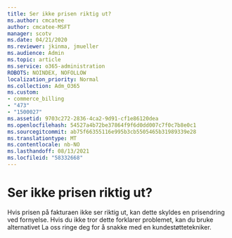```yaml
---
title: Ser ikke prisen riktig ut?
ms.author: cmcatee
author: cmcatee-MSFT
manager: scotv
ms.date: 04/21/2020
ms.reviewer: jkinma, jmueller
ms.audience: Admin
ms.topic: article
ms.service: o365-administration
ROBOTS: NOINDEX, NOFOLLOW
localization_priority: Normal
ms.collection: Adm_O365
ms.custom:
- commerce_billing
- "473"
- "1500027"
ms.assetid: 9703c272-2836-4ca2-9d91-cf1e86120dea
ms.openlocfilehash: 54527a4b72be37864f9f6d0dd007c7f0c7b8e0c1
ms.sourcegitcommit: ab75f66355116e995b3cb5505465b31989339e28
ms.translationtype: MT
ms.contentlocale: nb-NO
ms.lasthandoff: 08/13/2021
ms.locfileid: "58332668"
---
```

# <a name="price-doesnt-look-correct"></a>Ser ikke prisen riktig ut?

Hvis prisen på fakturaen ikke ser riktig ut, kan dette skyldes en prisendring ved fornyelse. Hvis du ikke tror dette forklarer problemet, kan du bruke alternativet La oss ringe deg for å snakke med en kundestøttetekniker.